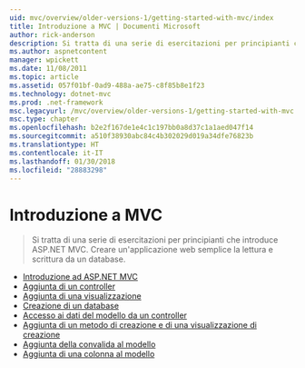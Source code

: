 ```yaml
---
uid: mvc/overview/older-versions-1/getting-started-with-mvc/index
title: Introduzione a MVC | Documenti Microsoft
author: rick-anderson
description: Si tratta di una serie di esercitazioni per principianti che introduce ASP.NET MVC. Creare un'applicazione web semplice la lettura e scrittura da un database.
ms.author: aspnetcontent
manager: wpickett
ms.date: 11/08/2011
ms.topic: article
ms.assetid: 057f01bf-0ad9-488a-ae75-c8f85b8e1f23
ms.technology: dotnet-mvc
ms.prod: .net-framework
msc.legacyurl: /mvc/overview/older-versions-1/getting-started-with-mvc
msc.type: chapter
ms.openlocfilehash: b2e2f167de1e4c1c197bb0a8d37c1a1aed047f14
ms.sourcegitcommit: a510f38930abc84c4b302029d019a34dfe76823b
ms.translationtype: HT
ms.contentlocale: it-IT
ms.lasthandoff: 01/30/2018
ms.locfileid: "28883298"
---
```

<a name="getting-started-with-mvc"></a>Introduzione a MVC
====================
> Si tratta di una serie di esercitazioni per principianti che introduce ASP.NET MVC. Creare un'applicazione web semplice la lettura e scrittura da un database.


- [Introduzione ad ASP.NET MVC](getting-started-with-mvc-part1.md)
- [Aggiunta di un controller](getting-started-with-mvc-part2.md)
- [Aggiunta di una visualizzazione](getting-started-with-mvc-part3.md)
- [Creazione di un database](getting-started-with-mvc-part4.md)
- [Accesso ai dati del modello da un controller](getting-started-with-mvc-part5.md)
- [Aggiunta di un metodo di creazione e di una visualizzazione di creazione](getting-started-with-mvc-part6.md)
- [Aggiunta della convalida al modello](getting-started-with-mvc-part7.md)
- [Aggiunta di una colonna al modello](getting-started-with-mvc-part8.md)
